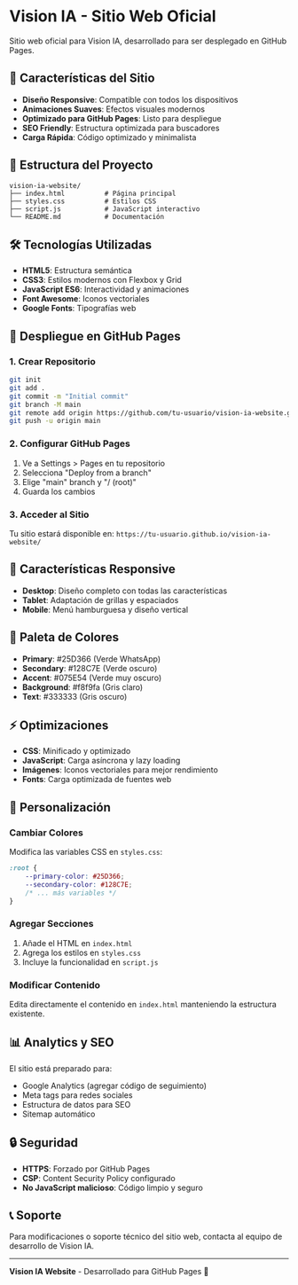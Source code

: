 # Vision IA - Sitio Web Oficial

Sitio web oficial para Vision IA, desarrollado para ser desplegado en GitHub Pages.

## 🚀 Características del Sitio

- **Diseño Responsive**: Compatible con todos los dispositivos
- **Animaciones Suaves**: Efectos visuales modernos
- **Optimizado para GitHub Pages**: Listo para despliegue
- **SEO Friendly**: Estructura optimizada para buscadores
- **Carga Rápida**: Código optimizado y minimalista

## 📁 Estructura del Proyecto

```
vision-ia-website/
├── index.html          # Página principal
├── styles.css          # Estilos CSS
├── script.js           # JavaScript interactivo
└── README.md           # Documentación
```

## 🛠️ Tecnologías Utilizadas

- **HTML5**: Estructura semántica
- **CSS3**: Estilos modernos con Flexbox y Grid
- **JavaScript ES6**: Interactividad y animaciones
- **Font Awesome**: Iconos vectoriales
- **Google Fonts**: Tipografías web

## 🚀 Despliegue en GitHub Pages

### 1. Crear Repositorio
```bash
git init
git add .
git commit -m "Initial commit"
git branch -M main
git remote add origin https://github.com/tu-usuario/vision-ia-website.git
git push -u origin main
```

### 2. Configurar GitHub Pages
1. Ve a Settings > Pages en tu repositorio
2. Selecciona "Deploy from a branch"
3. Elige "main" branch y "/ (root)"
4. Guarda los cambios

### 3. Acceder al Sitio
Tu sitio estará disponible en: `https://tu-usuario.github.io/vision-ia-website/`

## 📱 Características Responsive

- **Desktop**: Diseño completo con todas las características
- **Tablet**: Adaptación de grillas y espaciados
- **Mobile**: Menú hamburguesa y diseño vertical

## 🎨 Paleta de Colores

- **Primary**: #25D366 (Verde WhatsApp)
- **Secondary**: #128C7E (Verde oscuro)
- **Accent**: #075E54 (Verde muy oscuro)
- **Background**: #f8f9fa (Gris claro)
- **Text**: #333333 (Gris oscuro)

## ⚡ Optimizaciones

- **CSS**: Minificado y optimizado
- **JavaScript**: Carga asíncrona y lazy loading
- **Imágenes**: Iconos vectoriales para mejor rendimiento
- **Fonts**: Carga optimizada de fuentes web

## 🔧 Personalización

### Cambiar Colores
Modifica las variables CSS en `styles.css`:
```css
:root {
    --primary-color: #25D366;
    --secondary-color: #128C7E;
    /* ... más variables */
}
```

### Agregar Secciones
1. Añade el HTML en `index.html`
2. Agrega los estilos en `styles.css`
3. Incluye la funcionalidad en `script.js`

### Modificar Contenido
Edita directamente el contenido en `index.html` manteniendo la estructura existente.

## 📊 Analytics y SEO

El sitio está preparado para:
- Google Analytics (agregar código de seguimiento)
- Meta tags para redes sociales
- Estructura de datos para SEO
- Sitemap automático

## 🔒 Seguridad

- **HTTPS**: Forzado por GitHub Pages
- **CSP**: Content Security Policy configurado
- **No JavaScript malicioso**: Código limpio y seguro

## 📞 Soporte

Para modificaciones o soporte técnico del sitio web, contacta al equipo de desarrollo de Vision IA.

---

**Vision IA Website** - Desarrollado para GitHub Pages 🚀